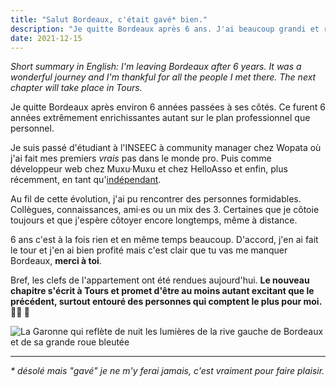 ```yaml
---
title: "Salut Bordeaux, c'était gavé* bien."
description: "Je quitte Bordeaux après 6 ans. J'ai beaucoup grandi et rencontré des personnes formidables. La suite se déroule à Tours."
date: 2021-12-15
---
```


_Short summary in English: I'm leaving Bordeaux after 6 years. It was a wonderful journey and I'm thankful for all the people I met there. The next chapter will take place in Tours._

Je quitte Bordeaux après environ 6 années passées à ses côtés. Ce furent 6 années extrêmement enrichissantes autant sur le plan professionnel que personnel.

Je suis passé d'étudiant à l'INSEEC à community manager chez Wopata où j'ai fait mes premiers _vrais_ pas dans le monde pro. Puis comme développeur web chez Muxu·Muxu et chez HelloAsso et enfin, plus récemment, en tant qu'[indépendant](https://slash-tmp.dev).

Au fil de cette évolution, j'ai pu rencontrer des personnes formidables. Collègues, connaissances, ami·es ou un mix des 3. Certaines que je côtoie toujours et que j'espère côtoyer encore longtemps, même à distance.

6 ans c'est à la fois rien et en même temps beaucoup. D'accord, j'en ai fait le tour et j'en ai bien profité mais c'est clair que tu vas me manquer Bordeaux, **merci à toi**.

Bref, les clefs de l'appartement ont été rendues aujourd'hui. **Le nouveau chapitre s'écrit à Tours et promet d'être au moins autant excitant que le précédent, surtout entouré des personnes qui comptent le plus pour moi. 👧🏼 🐶**

![La Garonne qui reflète de nuit les lumières de la rive gauche de Bordeaux et de sa grande roue bleutée](/images/bordeaux.jpg)

---

_\* désolé mais "gavé" je ne m'y ferai jamais, c'est vraiment pour faire plaisir._
